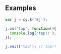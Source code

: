 ## Examples

```js
var j = cy.$('#j');

j.on('tap', function(){
  console.log('tap!!');
});

j.emit('tap'); // tap!!
```
